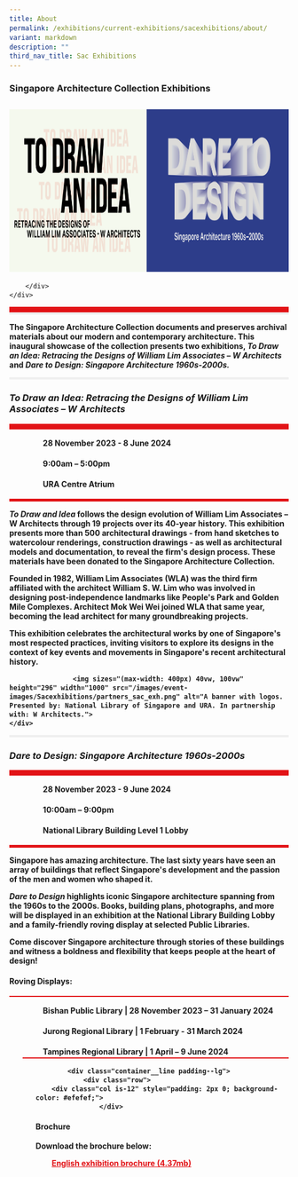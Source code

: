 ```yaml
---
title: About
permalink: /exhibitions/current-exhibitions/sacexhibitions/about/
variant: markdown
description: ""
third_nav_title: Sac Exhibitions
---
```

<h3><strong>Singapore Architecture Collection Exhibitions </strong></h3><section class="section__about"> 
<div class="container__card">
    <div class="row">
        <div class="col is-full" style="border-bottom: 10px solid #E21216; padding: 12px 0 0 0;">
            <img sizes="(max-width: 500px) 40vw, 100vw" height="293" width="1000" src="/images/event-images/Sacexhibitions/banner_exh_Nov.png" alt="A title card labelled: SAC exhibitions.">
					
    
                    
        </div>
    </div>
</div>

<div class="container__line padding--lg">
    <div class="row">
        <div class="col is-12" style="padding: 2px 0; background-color: #efefef;">
        </div>
			   </div>
</div>

<div class="container__card">
    <div class="row margin--bottom--xs">
        <div class="col is-12 padding--xs">
     <div class="container__description">
    <div class="row"> <p><strong>The Singapore Architecture Collection documents and preserves archival materials about our modern and contemporary architecture. This inaugural showcase of the collection presents two exhibitions, <em> To Draw an Idea: Retracing the Designs of William Lim Associates – W Architects</em> and <em>Dare to Design: Singapore Architecture 1960s-2000s.</em>
</strong></p></div><strong>

<div class="container__line padding--lg">
    <div class="row">
        <div class="col is-12" style="padding: 2px 0; background-color: #efefef;">
        </div>
    </div>
</div>

<div class="container__card">
    <div class="row margin--bottom--xs">
        <div class="col is-12 padding--xs">
            <h3><strong><em>To Draw an Idea: Retracing the Designs of William Lim Associates – W Architects</em></strong></h3>
        </div>
    </div>
        <div class="row">
            <div class="col" style="border-top: 10px solid #E21216; border-bottom: 5px solid #E21216;">
                <ul style="list-style: none; margin-left: 0px;">
                    <li style="margin-bottom: 1rem;">
                        <span class="sgds-icon sgds-icon-calendar" style="font-size: 150%; display: inline-block; float: left; vertical-align: middle;"></span>
                        <div style="line-height: 150%; padding-left: 2.3rem;">28 November 2023 - 8 June 2024</div>
                    </li> 
                    <li style="margin-bottom: 1rem;">
                        <span class="sgds-icon sgds-icon-clock" style="font-size: 150%; display: inline-block; float: left; vertical-align: middle;"></span>
                        <div style="line-height: 150%; padding-left: 2.3rem;">9:00am – 5:00pm</div>
                    </li>          
                    <li style="margin-bottom: 1rem;">
                        <span class="sgds-icon sgds-icon-map" style="font-size: 150%; display: inline-block; float: left; vertical-align: middle;"></span>
                        <div style="line-height: 150%; padding-left: 2.3rem;">URA Centre Atrium</div>
                    </li>                    
                </ul>
            </div>
        </div>
</div>

</strong><div class="container__description"><strong>
    <div class="row">
        <div class="col is-full padding--top--lg">
					<p><em>To Draw and Idea</em> follows the design evolution of William Lim Associates – W Architects through 19 projects over its 40-year history. This exhibition presents more than 500 architectural drawings - from hand sketches to watercolour renderings, construction drawings - as well as architectural models and documentation, to reveal the firm's design process. These materials have been donated to the Singapore Architecture Collection.</p><p>
Founded in 1982, William Lim Associates (WLA) was the third firm affiliated with the architect William S. W. Lim who was involved in designing post-independence landmarks like People's Park and Golden Mile Complexes. Architect Mok Wei Wei joined WLA that same year, becoming the lead architect for many groundbreaking projects. </p><p>
This exhibition celebrates the architectural works by one of Singapore's most respected practices, inviting visitors to explore its designs in the context of key events and movements in Singapore's recent architectural history.</p>
			
	
					<img sizes="(max-width: 400px) 40vw, 100vw" height="296" width="1000" src="/images/event-images/Sacexhibitions/partners_sac_exh.png" alt="A banner with logos. Presented by: National Library of Singapore and URA. In partnership with: W Architects.">
    </div>
</div>
<div class="container__line padding--lg">
    <div class="row">
        <div class="col is-12" style="padding: 2px 0; background-color: #efefef;">
					</div>
    </div>
</div>

<div class="container__card">
    <div class="row margin--bottom--xs">
        <div class="col is-12 padding--xs">
					<h3><strong><em>Dare to Design: Singapore Architecture 1960s-2000s</em></strong></h3>
			</div>
			</div>
        <div class="row">
            <div class="col" style="border-top: 10px solid #E21216; border-bottom: 5px solid #E21216;">
                <ul style="list-style: none; margin-left: 0px;">
                    <li style="margin-bottom: 1rem;">
                        <span class="sgds-icon sgds-icon-calendar" style="font-size: 150%; display: inline-block; float: left; vertical-align: middle;"></span>
                        <div style="line-height: 150%; padding-left: 2.3rem;">28 November 2023 - 9 June 2024</div>
                    </li> 
                    <li style="margin-bottom: 1rem;">
                        <span class="sgds-icon sgds-icon-clock" style="font-size: 150%; display: inline-block; float: left; vertical-align: middle;"></span>
                        <div style="line-height: 150%; padding-left: 2.3rem;">10:00am – 9:00pm</div>
                    </li>          
                    <li style="margin-bottom: 1rem;">
                        <span class="sgds-icon sgds-icon-map" style="font-size: 150%; display: inline-block; float: left; vertical-align: middle;"></span>
                        <div style="line-height: 150%; padding-left: 2.3rem;">National Library Building Level 1 Lobby</div>
                    </li>                    
                </ul>
            </div>
        </div>
</div>

<div class="container__description">
    <div class="row">
        <div class="col is-full padding--top--lg">
					<p>Singapore has amazing architecture. The last sixty years have seen an array of buildings that reflect Singapore's development and the passion of the men and women who shaped it.</p> <p><em>Dare to Design</em> highlights iconic Singapore architecture spanning from the 1960s to the 2000s. Books, building plans, photographs, and more will be displayed in an exhibition at the National Library Building Lobby and a family-friendly roving display at selected Public Libraries.</p><p>Come discover Singapore architecture through stories of these buildings and witness a boldness and flexibility that keeps people at the heart of design!</p>
        </div></div>
	<div class="container__card">
    <div class="row margin--bottom--xs">
        <div class="col is-12 padding--xs">
					<h4><strong>Roving Displays:</strong></h4>
        </div>
    </div>
        <div class="row">
            <div class="col" style="border-top: 2px solid #E21216; border-bottom: 0px solid #E21216;">
                <ul style="list-style: none; margin-left: 0px;">                    
                    <li style="margin-bottom: 1rem;">
											<span class="sgds-icon sgds-icon-map" style="font-size: 150%; display: inline-block; float: left; vertical-align: middle;"></span>
                        <div style="line-height: 150%; padding-left: 2.3rem;"><strong>Bishan Public Library</strong> | 28 November 2023 – 31 January 2024</div>
                    </li>                    
                    <li style="margin-bottom: 1rem;">
											<span class="sgds-icon sgds-icon-map" style="font-size: 150%; display: inline-block; float: left; vertical-align: middle;"></span>
                        <div style="line-height: 150%; padding-left: 2.3rem;"><strong>Jurong Regional Library</strong> | 1 February - 31 March 2024</div>
                    </li>                       
                    <li style="margin-bottom: 1rem;">
											<span class="sgds-icon sgds-icon-map" style="font-size: 150%; display: inline-block; float: left; vertical-align: middle;"></span>
                        <div style="line-height: 150%; padding-left: 2.3rem;"><strong>Tampines Regional Library</strong> | 1 April – 9 June 2024</div>
        <div class="row">
            <div class="col" style="border-top: 2px solid #E21216; border-bottom: 0px solid #E21216;">
                <ul style="list-style: none; margin-left: 0px;">
									<li style="margin-bottom: 1rem;">
										
			<div class="container__line padding--lg">
				<div class="row">
        <div class="col is-12" style="padding: 2px 0; background-color: #efefef;">
					</div>
					
<div class="container__downloads">
    <div class="row">
        <div class="col is-full padding--top--lg">
            <h4>Brochure</h4>
            <p style="margin-top: 5px;">Download the brochure below:</p>
                    <ul style="list-style: none; margin-left: 5px; color: #E21216">
                        <li style="margin-bottom: 1rem;">
                            <a href="/files/Sacexhibitions/NLB_URA_Brochure.pdf" style="color:#E21216;">English exhibition brochure (4.37mb)</a>
                        </li>                         
                    </ul>
			</div>

</div></div></div></div></li></ul></div></div></li></ul></div></div></div></div></strong></div></div></div></div></div></section>